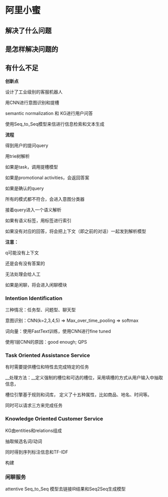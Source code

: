 # 阿里小蜜 #

## 解决了什么问题 ##
## 是怎样解决问题的 ##
## 有什么不足 ##

__创新点__


设计了工业级别的客服机器人

用CNN进行意图识别和提槽

semantic normalization 和 KG进行用户问答

使用Seq_to_Seq模型来信进行信息检索和文本生成

__流程__

得到用户的提问query

用trie树解析

如果是task，调用提槽模型

如果是promotional activities，会返回答案

如果是确认的query

所有的模式都不符合，会进入意图分类器

接着query进入一个语义解析

如果有语义标签，用标签进行索引

如果没有对应的回答，将会把上下文（即之前的对话）一起发到解析模型

__注意：__

q可能没有上下文

还是会有没有答案的

无法处理会给人工

如果是闲聊，将会进入闲聊模块

### Intention Identification ###

三种情况：任务型、问题型、聊天型

意图识别：CNN(k=2,3,4,5) => Max_over_time_pooling => softmax

词向量：使用FastText训练，使用CNN进行fine tuned

使用1层CNN的原因：good enough; QPS

### Task Oriented Assistance Service ###

有时需要提供槽位和特性去完成特定的任务

__处理方法：__定义强制的槽位和可选的槽位，采用填槽的方式从用户输入中抽取信息，

槽位引擎基于规则和词库， 定义了十五种属性，比如商品、地名、时间等。

同时可以请求三方来完成任务

### Knowledge Oriented Customer Service ###

KG由entities和relations组成

抽取候选名词/动词

同时得到序列标注信息和TF-IDF

构建


### 闲聊服务 ###

attentive Seq_to_Seq 模型去链接IR结果和Seq2Seq生成模型







